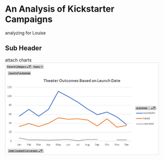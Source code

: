 # An Analysis of Kickstarter Campaigns
analyzing for Louise
## Sub Header
attach charts
![Chart_1](Resources/Theater_Outcomes_vs_Launch.png)
